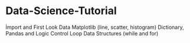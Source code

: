 # Data-Science-Tutorial

İmport and First Look Data
Matplotlib (line, scatter, histogram)
Dictionary, Pandas and Logic Control
Loop Data Structures (while and for)
